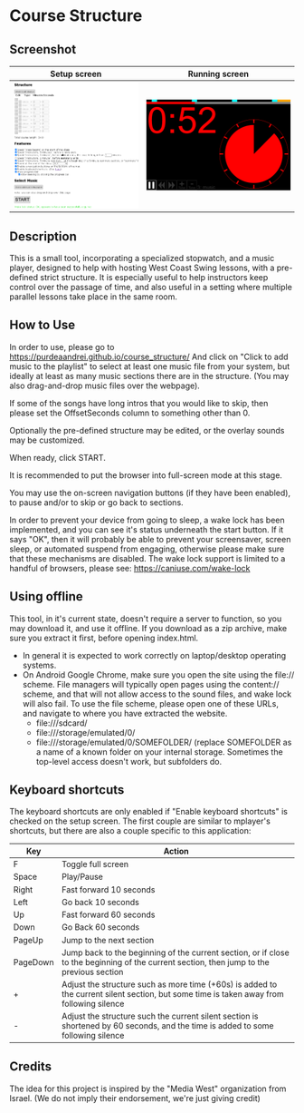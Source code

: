 # Course Structure

## Screenshot

| Setup screen                            | Running screen             |
|-----------------------------------------|----------------------------|
| ![](images/setup_screen_screenshot.png) | ![](images/screenshot.png) |

## Description

This is a small tool, incorporating a specialized stopwatch, and a music player,
designed to help with hosting West Coast Swing lessons, with a pre-defined strict
structure. It is especially useful to help instructors keep control over the passage
of time, and also useful in a setting where multiple parallel lessons take place in
the same room.

## How to Use

In order to use, please go to https://purdeaandrei.github.io/course_structure/
And click on "Click to add music to the playlist" to select at least one music
file from your system, but ideally at least as many music sections there are in
the structure. (You may also drag-and-drop music files over the webpage).

If some of the songs have long intros that you would like to skip, then please set
the OffsetSeconds column to something other than 0.

Optionally the pre-defined structure may be edited, or the overlay sounds may be
customized.

When ready, click START.

It is recommended to put the browser into full-screen mode at this stage.

You may use the on-screen navigation buttons (if they have been enabled), to pause
and/or to skip or go back to sections.

In order to prevent your device from going to sleep, a wake lock has been implemented,
and you can see it's status underneath the start button. If it says "OK", then
it will probably be able to prevent your screensaver, screen sleep, or automated
suspend from engaging, otherwise please make sure that these mechanisms are disabled.
The wake lock support is limited to a handful of browsers, please see:
https://caniuse.com/wake-lock

## Using offline

This tool, in it's current state, doesn't require a server to function, so you may
download it, and use it offline. If you download as a zip archive, make sure you
extract it first, before opening index.html.

* In general it is expected to work correctly on laptop/desktop operating systems.
* On Android Google Chrome, make sure you open the site using the file:// scheme.
  File managers will typically open pages using the content:// scheme, and that will
  not allow access to the sound files, and wake lock will also fail. To use the file
  scheme, please open one of these URLs, and navigate to where you have extracted the
  website.
   * file:///sdcard/
   * file:///storage/emulated/0/
   * file:///storage/emulated/0/SOMEFOLDER/ (replace SOMEFOLDER as a name of a known
     folder on your internal storage. Sometimes the top-level access doesn't work,
     but subfolders do.

## Keyboard shortcuts

The keyboard shortcuts are only enabled if "Enable keyboard shortcuts" is checked
on the setup screen. The first couple are similar to mplayer's shortcuts, but there
are also a couple specific to this application:

| Key      | Action                                                                                                                                    |
|----------|-------------------------------------------------------------------------------------------------------------------------------------------|
| F        | Toggle full screen                                                                                                                        |
| Space    | Play/Pause                                                                                                                                |
| Right    | Fast forward 10 seconds                                                                                                                   |
| Left     | Go back 10 seconds                                                                                                                        |
| Up       | Fast forward 60 seconds                                                                                                                   |
| Down     | Go Back 60 seconds                                                                                                                        |
| PageUp   | Jump to the next section                                                                                                                  |
| PageDown | Jump back to the beginning of the current section, or if close to the beginning of the current section, then jump to the previous section |
| +        | Adjust the structure such as more time (+60s) is added to the current silent section, but some time is taken away from following silence  |
| -        | Adjust the structure such the current silent section is shortened by 60 seconds, and the time is added to some following silence          |

## Credits

The idea for this project is inspired by the "Media West" organization from Israel.
(We do not imply their endorsement, we're just giving credit)

